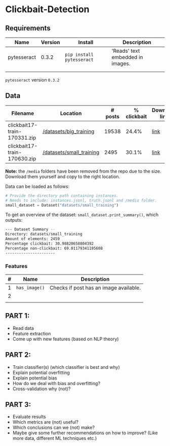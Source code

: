 # Clickbait-Detection

## Requirements
| Name        | Version | Install                   | Description                      |
|-------------|---------|---------------------------|----------------------------------|
| pytesseract | 0.3.2   | `pip install pytesseract` | 'Reads' text embedded in images. |
|             |         |                           |                                  |
|             |         |                           |                                  |
`pytesseract` version `0.3.2`
## Data

| Filename | Location | # posts |  % clickbait | Download link |
|----------|----------|---------------|----|----|
|  clickbait17-train-170331.zip        |  [/datasets/big_training](/datasets/big_training)        |      19538         | 24.4% | [link](http://www.uni-weimar.de/medien/webis/corpora/corpus-webis-clickbait-17/clickbait17-train-170331.zip)|
|   clickbait17-train-170630.zip       |   [/datasets/small_training](/datasets/small_training)       |       2495        | 30.1% | [link](http://www.uni-weimar.de/medien/webis/corpora/corpus-webis-clickbait-17/clickbait17-train-170630.zip)|

**Note:** the `/media` folders have been removed from the repo due to the size. Download them yourself and copy to the right location.

Data can be loaded as follows:
```python
# Provide the directory path containing instances.
# Needs to include: instances.jsonl, truth.jsonl and /media folder.
small_dataset = Dataset("datasets/small_training")
```
To get an overview of the dataset: `small_dataset.print_summary()`, which outputs:
```bash
--- Dataset Summary --
Directory: datasets/small_training
Amount of elements: 2459
Percentage clickbait: 30.98820658804392
Percentage non-clickbait: 69.01179341195608
----------------------
```

### Features
| # | Name          | Description                            |
|---|---------------|----------------------------------------|
| 1 | `has_image()` | Checks if post has an image available. |
| 2 |               |                                        |
|   |               |                                        |


## PART 1:
* Read data
* Feature extraction
* Come up with new features (based on NLP theory)

## PART 2:
* Train classifier(s) (which classifier is best and why)
* Explain potential overfitting
* Explain potential bias
* How do we deal with bias and overfitting?
* Cross-validation why (not)?
## PART 3:
* Evaluate results
* Which metrics are (not) useful?
* Which conclusions can we (not) make?
* Maybe give some further recommendations on how to improve? (Like more data, different ML techniques etc.)
